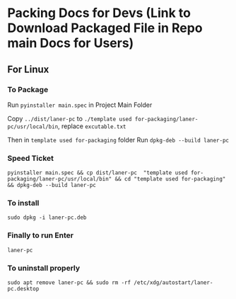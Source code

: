 # Packing Docs for Devs (Link to Download Packaged File in Repo main Docs for Users)

## For Linux

### To Package

Run `pyinstaller main.spec` in Project Main Folder

Copy `../dist/laner-pc` to `./template used for-packaging/laner-pc/usr/local/bin`, replace `excutable.txt`

Then in `template used for-packaging` folder Run `dpkg-deb --build laner-pc`

### Speed Ticket

`pyinstaller main.spec && cp dist/laner-pc  "template used for-packaging/laner-pc/usr/local/bin" && cd "template used for-packaging" && dpkg-deb --build laner-pc`

### To install

`sudo dpkg -i laner-pc.deb`

### Finally to run Enter

`laner-pc`

### To uninstall properly

`sudo apt remove laner-pc && sudo rm -rf /etc/xdg/autostart/laner-pc.desktop`
